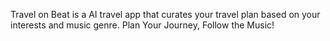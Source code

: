 Travel on Beat is a AI travel app that curates your travel plan based on your interests and music genre.
Plan Your Journey, Follow the Music!
